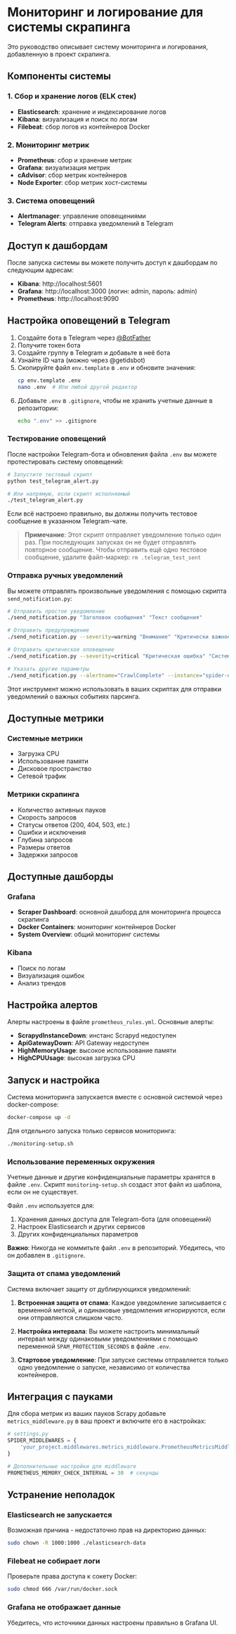 # Мониторинг и логирование для системы скрапинга

Это руководство описывает систему мониторинга и логирования, добавленную в проект скрапинга.

## Компоненты системы

### 1. Сбор и хранение логов (ELK стек)

- **Elasticsearch**: хранение и индексирование логов
- **Kibana**: визуализация и поиск по логам
- **Filebeat**: сбор логов из контейнеров Docker

### 2. Мониторинг метрик

- **Prometheus**: сбор и хранение метрик
- **Grafana**: визуализация метрик
- **cAdvisor**: сбор метрик контейнеров
- **Node Exporter**: сбор метрик хост-системы

### 3. Система оповещений

- **Alertmanager**: управление оповещениями
- **Telegram Alerts**: отправка уведомлений в Telegram

## Доступ к дашбордам

После запуска системы вы можете получить доступ к дашбордам по следующим адресам:

- **Kibana**: http://localhost:5601
- **Grafana**: http://localhost:3000 (логин: admin, пароль: admin)
- **Prometheus**: http://localhost:9090

## Настройка оповещений в Telegram

1. Создайте бота в Telegram через [@BotFather](https://t.me/BotFather)
2. Получите токен бота
3. Создайте группу в Telegram и добавьте в неё бота
4. Узнайте ID чата (можно через @getidsbot)
5. Скопируйте файл `env.template` в `.env` и обновите значения:
   ```bash
   cp env.template .env
   nano .env  # Или любой другой редактор
   ```
6. Добавьте `.env` в `.gitignore`, чтобы не хранить учетные данные в репозитории:
   ```bash
   echo ".env" >> .gitignore
   ```

### Тестирование оповещений

После настройки Telegram-бота и обновления файла `.env` вы можете протестировать систему оповещений:

```bash
# Запустите тестовый скрипт
python test_telegram_alert.py

# Или напрямую, если скрипт исполняемый
./test_telegram_alert.py
```

Если всё настроено правильно, вы должны получить тестовое сообщение в указанном Telegram-чате.

> **Примечание**: Этот скрипт отправляет уведомление только один раз. При последующих запусках он не будет отправлять повторное сообщение. Чтобы отправить ещё одно тестовое сообщение, удалите файл-маркер: `rm .telegram_test_sent`

### Отправка ручных уведомлений

Вы можете отправлять произвольные уведомления с помощью скрипта `send_notification.py`:

```bash
# Отправить простое уведомление
./send_notification.py "Заголовок сообщения" "Текст сообщения"

# Отправить предупреждение
./send_notification.py --severity=warning "Внимание" "Критически важное предупреждение"

# Отправить критическое оповещение
./send_notification.py --severity=critical "Критическая ошибка" "Система недоступна"

# Указать другие параметры
./send_notification.py --alertname="CrawlComplete" --instance="spider-daily" "Парсинг завершен" "Обработано 1000 страниц"
```

Этот инструмент можно использовать в ваших скриптах для отправки уведомлений о важных событиях парсинга.

## Доступные метрики

### Системные метрики

- Загрузка CPU
- Использование памяти
- Дисковое пространство
- Сетевой трафик

### Метрики скрапинга

- Количество активных пауков
- Скорость запросов
- Статусы ответов (200, 404, 503, etc.)
- Ошибки и исключения
- Глубина запросов
- Размеры ответов
- Задержки запросов

## Доступные дашборды

### Grafana

- **Scraper Dashboard**: основной дашборд для мониторинга процесса скрапинга
- **Docker Containers**: мониторинг контейнеров Docker
- **System Overview**: общий мониторинг системы

### Kibana

- Поиск по логам
- Визуализация ошибок
- Анализ трендов

## Настройка алертов

Алерты настроены в файле `prometheus_rules.yml`. Основные алерты:

- **ScrapydInstanceDown**: инстанс Scrapyd недоступен
- **ApiGatewayDown**: API Gateway недоступен
- **HighMemoryUsage**: высокое использование памяти
- **HighCPUUsage**: высокая загрузка CPU

## Запуск и настройка

Система мониторинга запускается вместе с основной системой через docker-compose:

```bash
docker-compose up -d
```

Для отдельного запуска только сервисов мониторинга:

```bash
./monitoring-setup.sh
```

### Использование переменных окружения

Учетные данные и другие конфиденциальные параметры хранятся в файле `.env`. Скрипт `monitoring-setup.sh` создаст этот файл из шаблона, если он не существует.

Файл `.env` используется для:
1. Хранения данных доступа для Telegram-бота (для оповещений)
2. Настроек Elasticsearch и других сервисов
3. Других конфиденциальных параметров

**Важно**: Никогда не коммитьте файл `.env` в репозиторий. Убедитесь, что он добавлен в `.gitignore`.

### Защита от спама уведомлений

Система включает защиту от дублирующихся уведомлений:

1. **Встроенная защита от спама**: Каждое уведомление записывается с временной меткой, и одинаковые уведомления игнорируются, если они отправляются слишком часто.

2. **Настройка интервала**: Вы можете настроить минимальный интервал между одинаковыми уведомлениями с помощью переменной `SPAM_PROTECTION_SECONDS` в файле `.env`.

3. **Стартовое уведомление**: При запуске системы отправляется только одно уведомление о запуске, независимо от количества контейнеров.

## Интеграция с пауками

Для сбора метрик из ваших пауков Scrapy добавьте `metrics_middleware.py` в ваш проект и включите его в настройках:

```python
# settings.py
SPIDER_MIDDLEWARES = {
    'your_project.middlewares.metrics_middleware.PrometheusMetricsMiddleware': 100,
}

# Дополнительные настройки для middleware
PROMETHEUS_MEMORY_CHECK_INTERVAL = 30  # секунды
```

## Устранение неполадок

### Elasticsearch не запускается

Возможная причина - недостаточно прав на директорию данных:

```bash
sudo chown -R 1000:1000 ./elasticsearch-data
```

### Filebeat не собирает логи

Проверьте права доступа к сокету Docker:

```bash
sudo chmod 666 /var/run/docker.sock
```

### Grafana не отображает данные

Убедитесь, что источники данных настроены правильно в Grafana UI. 